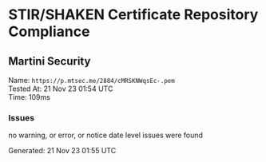 # STIR/SHAKEN Certificate Repository Compliance

## Martini Security

Name: `https://p.mtsec.me/2884/cMRSKNWqsEc-.pem`\
Tested At: 21 Nov 23 01:54 UTC\
Time: 109ms

### Issues

no warning, or error, or notice date level issues were found

Generated: 21 Nov 23 01:55 UTC